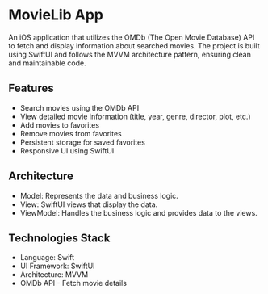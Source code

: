 # MovieLib App
An iOS application that utilizes the OMDb (The Open Movie Database) API to fetch and display information about searched movies. The project is built using SwiftUI and follows the MVVM architecture pattern, ensuring clean and maintainable code.

## Features

- Search movies using the OMDb API
- View detailed movie information (title, year, genre, director, plot, etc.)
- Add movies to favorites
- Remove movies from favorites
- Persistent storage for saved favorites
- Responsive UI using SwiftUI

## Architecture
- Model: Represents the data and business logic.
- View: SwiftUI views that display the data.
- ViewModel: Handles the business logic and provides data to the views.

## Technologies Stack
- Language: Swift
- UI Framework: SwiftUI
- Architecture: MVVM
- OMDb API - Fetch movie details
